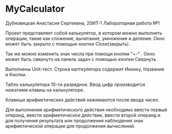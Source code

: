 # MyCalculator
Дубновицкая Анастасия Сергеевна, 20ИТ-1
Лабораторная работа №1

Проект представляет собой калькулятор, в котором можно выполнять операции, такие как сложение, вычитание, умножение и деление.
Окно может быть закрыто с помощью кнопки Close(закрыть) .

Так же можно изменить знак числа при помощи кнопки "+-" .
Окно может быть свернуто на панель задач с помощью кнопки Свернуть .

Выполнены Unit-тест.
Строка калткулятора содержит Иконку, Название и Кнопки.

Табло калькулятора 10-ти разрядное.
Ввод цифр производится нажатием клавиш на калькуляторе.

Клавиши арифметических действий нажимаются после ввода чисел.

Для выполнения арифметического действия необходимо ввести первый операнд, ввести арифметическое действие, ввести второй операнд и
для получения результата или продолжения наблюдения знак арифметической операции для продолжения вычислений.
